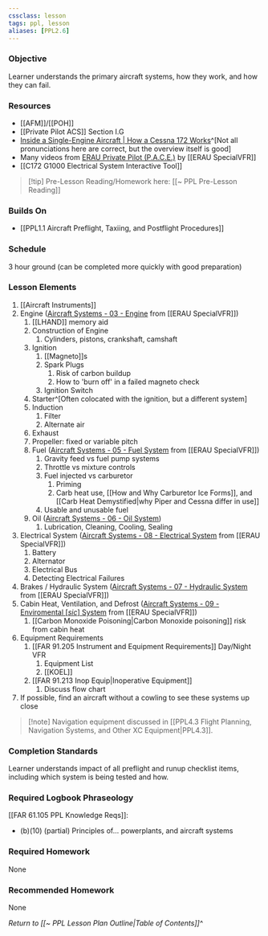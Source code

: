 ```yaml
---
cssclass: lesson
tags: ppl, lesson
aliases: [PPL2.6]
---
```

### Objective
Learner understands the primary aircraft systems, how they work, and how they can fail.

### Resources
- [[AFM]]/[[POH]]
- [[Private Pilot ACS]] Section I.G
- [Inside a Single-Engine Aircraft | How a Cessna 172 Works](https://www.youtube.com/watch?v=DvCv2SuKCE8)^[Not all pronunciations here are correct, but the overview itself is good]
- Many videos from [ERAU Private Pilot (P.A.C.E.)](https://www.youtube.com/playlist?list=PL-5QlDZlK74GrL0fb6V_FZSLX86V9A7j4) by [[ERAU SpecialVFR]]
- [[C172 G1000 Electrical System Interactive Tool]]

> [!tip] Pre-Lesson Reading/Homework here: [[~ PPL Pre-Lesson Reading]]

### Builds On
- [[PPL1.1 Aircraft Preflight, Taxiing, and Postflight Procedures]]


### Schedule
3 hour ground (can be completed more quickly with good preparation)

### Lesson Elements 
1. [[Aircraft Instruments]]
2. Engine ([Aircraft Systems - 03 - Engine](https://youtube.com/watch?v=gIdXLMVP6VU) from [[ERAU SpecialVFR]])
	1. [[LHAND]] memory aid
	2. Construction of Engine
		1. Cylinders, pistons, crankshaft, camshaft
	3. Ignition
		1. [[Magneto]]s
		2. Spark Plugs
			1. Risk of carbon buildup
			2. How to 'burn off' in a failed magneto check
		3. Ignition Switch
	4. Starter^[Often colocated with the ignition, but a different system]
	5. Induction
		1. Filter
		2. Alternate air
	6. Exhaust
	7. Propeller: fixed or variable pitch
	8. Fuel ([Aircraft Systems - 05 - Fuel System](https://www.youtube.com/watch?v=rya4YFDpsPs) from [[ERAU SpecialVFR]])
		1. Gravity feed vs fuel pump systems
		2. Throttle vs mixture controls
		3. Fuel injected vs carburetor
			1. Priming
			2. Carb heat use, [[How and Why Carburetor Ice Forms]], and [[Carb Heat Demystified|why Piper and Cessna differ in use]]
		4. Usable and unusable fuel
	9. Oil ([Aircraft Systems - 06 - Oil System](https://www.youtube.com/watch?v=cWDCXFwPLIs))
		1. Lubrication, Cleaning, Cooling, Sealing
3. Electrical System ([Aircraft Systems - 08 - Electrical System](https://www.youtube.com/watch?v=d5sXmNplQHw) from [[ERAU SpecialVFR]])
	1. Battery
	2. Alternator
	3. Electrical Bus
	4. Detecting Electrical Failures
4. Brakes / Hydraulic System ([Aircraft Systems - 07 - Hydraulic System](https://www.youtube.com/watch?v=M1UddxRAjbc) from [[ERAU SpecialVFR]])
5. Cabin Heat, Ventilation, and Defrost ([Aircraft Systems - 09 - Enviromental [*sic*] System](https://www.youtube.com/watch?v=MVlEOlM-DPo) from [[ERAU SpecialVFR]])
	1. [[Carbon Monoxide Poisoning|Carbon Monoxide poisoning]] risk from cabin heat
6. Equipment Requirements
	1. [[FAR 91.205 Instrument and Equipment Requirements]] Day/Night VFR
		1. Equipment List
		2. [[KOEL]]
	2. [[FAR 91.213 Inop Equip|Inoperative Equipment]]
		1. Discuss flow chart
7. If possible, find an aircraft without a cowling to see these systems up close

> [!note] Navigation equipment discussed in [[PPL4.3 Flight Planning, Navigation Systems, and Other XC Equipment|PPL4.3]].

### Completion Standards
Learner understands impact of all preflight and runup checklist items, including which system is being tested and how.

### Required Logbook Phraseology
[[FAR 61.105 PPL Knowledge Reqs]]:
- (b)(10)  (partial) Principles of... powerplants, and aircraft systems

### Required Homework
None

### Recommended Homework
None

*Return to [[~ PPL Lesson Plan Outline|Table of Contents]]^*